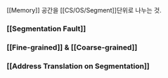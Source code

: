 [[Memory]] 공간을 [[CS/OS/Segment]]단위로 나누는 것.

### [[Segmentation Fault]]

### [[Fine-grained]] & [[Coarse-grained]]

### [[Address Translation on Segmentation]]

